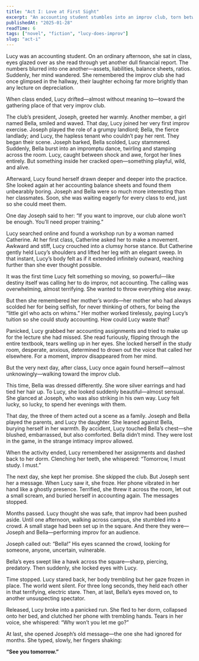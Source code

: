 ```yaml
---
title: "Act I: Love at First Sight" 
excerpt: "An accounting student stumbles into an improv club, torn between duty and destiny." 
publishedAt: "2025-01-28" 
readTime: 6
tags: ["novel", "fiction", "lucy-does-improv"] 
slug: "act-i" 
---
```


Lucy was an accounting student. On an ordinary afternoon, she sat in class, eyes glazed over as she read through yet another dull financial report. The numbers blurred into one another—assets, liabilities, balance sheets, ratios. Suddenly, her mind wandered. She remembered the improv club she had once glimpsed in the hallway, their laughter echoing far more brightly than any lecture on depreciation.  

When class ended, Lucy drifted—almost without meaning to—toward the gathering place of that very improv club.  

The club’s president, Joseph, greeted her warmly. Another member, a girl named Bella, smiled and waved. That day, Lucy joined her very first improv exercise. Joseph played the role of a grumpy landlord; Bella, the fierce landlady; and Lucy, the hapless tenant who couldn’t pay her rent. They began their scene. Joseph barked, Bella scolded, Lucy stammered. Suddenly, Bella burst into an impromptu dance, twirling and stamping across the room. Lucy, caught between shock and awe, forgot her lines entirely. But something inside her cracked open—something playful, wild, and alive.  

Afterward, Lucy found herself drawn deeper and deeper into the practice. She looked again at her accounting balance sheets and found them unbearably boring. Joseph and Bella were so much more interesting than her classmates. Soon, she was waiting eagerly for every class to end, just so she could meet them.  

One day Joseph said to her: “If you want to improve, our club alone won’t be enough. You’ll need proper training.”  

Lucy searched online and found a workshop run by a woman named Catherine. At her first class, Catherine asked her to make a movement. Awkward and stiff, Lucy crouched into a clumsy horse stance. But Catherine gently held Lucy’s shoulders and lifted her leg with an elegant sweep. In that instant, Lucy’s body felt as if it extended infinitely outward, reaching further than she ever thought possible.  

It was the first time Lucy felt something so moving, so powerful—like destiny itself was calling her to do improv, not accounting. The calling was overwhelming, almost terrifying. She wanted to throw everything else away.  

But then she remembered her mother’s words—her mother who had always scolded her for being selfish, for never thinking of others, for being the “little girl who acts on whims.” Her mother worked tirelessly, paying Lucy’s tuition so she could study accounting. How could Lucy waste that?  

Panicked, Lucy grabbed her accounting assignments and tried to make up for the lecture she had missed. She read furiously, flipping through the entire textbook, tears welling up in her eyes. She locked herself in the study room, desperate, anxious, determined to drown out the voice that called her elsewhere. For a moment, improv disappeared from her mind.  

But the very next day, after class, Lucy once again found herself—almost unknowingly—walking toward the improv club.  

This time, Bella was dressed differently. She wore silver earrings and had tied her hair up. To Lucy, she looked suddenly beautiful—almost sensual. She glanced at Joseph, who was also striking in his own way. Lucy felt lucky, so lucky, to spend her evenings with them.  

That day, the three of them acted out a scene as a family. Joseph and Bella played the parents, and Lucy the daughter. She leaned against Bella, burying herself in her warmth. By accident, Lucy touched Bella’s chest—she blushed, embarrassed, but also comforted. Bella didn’t mind. They were lost in the game, in the strange intimacy improv allowed.  

When the activity ended, Lucy remembered her assignments and dashed back to her dorm. Clenching her teeth, she whispered: “Tomorrow, I must study. I must.”  

The next day, she kept her promise. She skipped the club. But Joseph sent her a message. When Lucy saw it, she froze. Her phone vibrated in her hand like a ghostly presence. Terrified, she threw it across the room, let out a small scream, and buried herself in accounting again. The messages stopped.  

Months passed. Lucy thought she was safe, that improv had been pushed aside. Until one afternoon, walking across campus, she stumbled into a crowd. A small stage had been set up in the square. And there they were—Joseph and Bella—performing improv for an audience.  

Joseph called out: “Bella!” His eyes scanned the crowd, looking for someone, anyone, uncertain, vulnerable.  

Bella’s eyes swept like a hawk across the square—sharp, piercing, predatory. Then suddenly, she locked eyes with Lucy.  

Time stopped. Lucy stared back, her body trembling but her gaze frozen in place. The world went silent. For three long seconds, they held each other in that terrifying, electric stare. Then, at last, Bella’s eyes moved on, to another unsuspecting spectator.  

Released, Lucy broke into a panicked run. She fled to her dorm, collapsed onto her bed, and clutched her phone with trembling hands. Tears in her voice, she whispered: “Why won’t you let me go?”  

At last, she opened Joseph’s old message—the one she had ignored for months. She typed, slowly, her fingers shaking:  

**“See you tomorrow.”**
